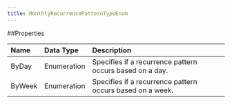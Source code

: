 ```yaml
---
title: MonthlyRecurrencePatternTypeEnum
---
```


##Properties
<table class="table table-hover"> <thead align="left"><tr><th>Name</th><th>Data Type</th><th>Description</th></tr></thead> <tbody><tr><td>ByDay</td><td>Enumeration</td><td>Specifies if a recurrence pattern occurs based on a day.</td></tr><tr><td>ByWeek</td><td>Enumeration</td><td>Specifies if a recurrence pattern occurs based on a week.</td></tr></tbody></table>
